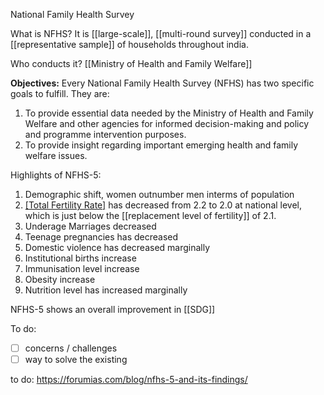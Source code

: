 National Family Health Survey

What is NFHS?
It is [[large-scale]], [[multi-round survey]] conducted in a [[representative sample]] of households throughout india.

Who conducts it?
[[Ministry of Health and Family Welfare]]

**Objectives:**
Every National Family Health Survey (NFHS) has two specific goals to fulfill. They are:
1. To provide essential data needed by the Ministry of Health and Family Welfare and other agencies for informed decision-making and policy and programme intervention purposes.
2. To provide insight regarding important emerging health and family welfare issues.

Highlights of NFHS-5:
1. Demographic shift, women outnumber men interms of population
2. [[Total Fertility Rate]](TFR) has decreased from 2.2 to 2.0 at national level, which is just below the [[replacement level of fertility]] of 2.1.
3. Underage Marriages decreased
4. Teenage pregnancies has decreased
5. Domestic violence has decreased marginally
6. Institutional births increase
7. Immunisation level increase
8. Obesity increase
9. Nutrition level has increased marginally

NFHS-5 shows an overall improvement in [[SDG]]

To do:
- [ ] concerns / challenges
- [ ] way to solve the existing 

to do:
https://forumias.com/blog/nfhs-5-and-its-findings/